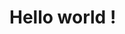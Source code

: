 <!DOCTYPE html>
<html>
<head>
  <title>My Page Title</title>
  <link width="16" rel="icon" type="image/x-icon" href="https://user-images.githubusercontent.com/78603128/173074102-092cdf7e-5280-4e6c-9e91-73dd1970054a.png">
</head>
<body>

<h1>Hello world !</h1>


</body>
</html>

